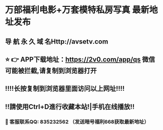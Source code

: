 # 万部福利电影+万套模特私房写真 最新地址发布 
## 导 航 永 久 域 名Http://avsetv.com
## ⭐️ 👉 APP下载地址：https://2v0.com/app/qs 微信可能被拦截,请复制到浏览器打开
## ‼️‼️长按复制到浏览器里面访问以上网址‼️‼️
## ‼️請使用Ctrl+D進行收藏本站!|手机在线播放‼️
### 📧 客服联系QQ: 835232562 （发送暗号福利668获取最新地址）
